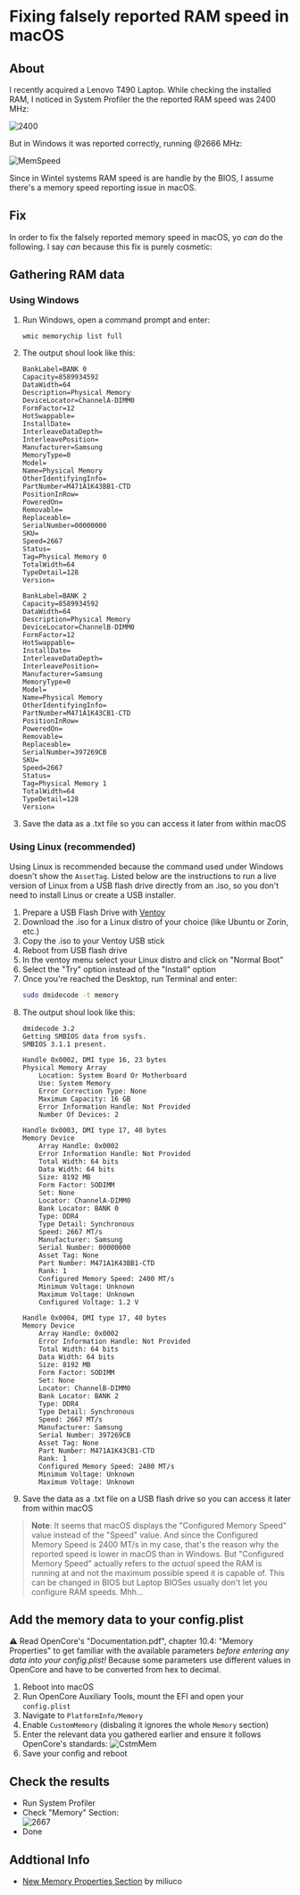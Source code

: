 # Fixing falsely reported RAM speed in macOS

## About
I recently acquired a Lenovo T490 Laptop. While checking the installed RAM, I noticed in System Profiler the the reported RAM speed was 2400 MHz:

![2400](https://github.com/5T33Z0/OC-Little-Translated/assets/76865553/e068bb0e-d9e7-4e0f-a591-50a6ba992ac4)

But in Windows it was reported correctly, running @2666 MHz:

![MemSpeed](https://github.com/5T33Z0/OC-Little-Translated/assets/76865553/41e21b50-d19c-4ac8-9c2e-5fbd615cfe01)

Since in Wintel systems RAM speed is are handle by the BIOS, I assume there's a memory speed reporting issue in macOS.

## Fix
In order to fix the falsely reported memory speed in macOS, yo *can* do the following. I say *can* because this fix is purely cosmetic:

## Gathering RAM data

### Using Windows
1. Run Windows, open a command prompt and enter:
	
	```bash
	wmic memorychip list full
	```
2. The output shoul look like this:
	```
	BankLabel=BANK 0
	Capacity=8589934592
	DataWidth=64
	Description=Physical Memory
	DeviceLocator=ChannelA-DIMM0
	FormFactor=12
	HotSwappable=
	InstallDate=
	InterleaveDataDepth=
	InterleavePosition=
	Manufacturer=Samsung
	MemoryType=0
	Model=
	Name=Physical Memory
	OtherIdentifyingInfo=
	PartNumber=M471A1K43BB1-CTD
	PositionInRow=
	PoweredOn=
	Removable=
	Replaceable=
	SerialNumber=00000000
	SKU=
	Speed=2667
	Status=
	Tag=Physical Memory 0
	TotalWidth=64
	TypeDetail=128
	Version=

	BankLabel=BANK 2
	Capacity=8589934592
	DataWidth=64
	Description=Physical Memory
	DeviceLocator=ChannelB-DIMM0
	FormFactor=12
	HotSwappable=
	InstallDate=
	InterleaveDataDepth=
	InterleavePosition=
	Manufacturer=Samsung
	MemoryType=0
	Model=
	Name=Physical Memory
	OtherIdentifyingInfo=
	PartNumber=M471A1K43CB1-CTD
	PositionInRow=
	PoweredOn=
	Removable=
	Replaceable=
	SerialNumber=397269CB
	SKU=
	Speed=2667
	Status=
	Tag=Physical Memory 1
	TotalWidth=64
	TypeDetail=128
	Version=
	```
3. Save the data as a .txt file so you can access it later from within macOS

### Using Linux (recommended)
Using Linux is recommended because the command used under Windows doesn't show the `AssetTag`. Listed below are the instructions to run a live version of Linux from a USB flash drive directly from an .iso, so you don't need to install Linus or create a USB installer.

1. Prepare a USB Flash Drive with [Ventoy](https://github.com/ventoy/Ventoy)
2. Download the .iso for a Linux distro of your choice (like Ubuntu or Zorin, etc.)
3. Copy the .iso to your Ventoy USB stick
4. Reboot from USB flash drive
5. In the ventoy menu select your Linux distro and click on "Normal Boot"
6. Select the "Try" option instead of the "Install" option 
7. Once you're reached the Desktop, run Terminal and enter:
	```bash
	sudo dmidecode -t memory
	```
8. The output shoul look like this:
	```
	dmidecode 3.2
	Getting SMBIOS data from sysfs.
	SMBIOS 3.1.1 present.

	Handle 0x0002, DMI type 16, 23 bytes
	Physical Memory Array
		Location: System Board Or Motherboard
		Use: System Memory
		Error Correction Type: None
		Maximum Capacity: 16 GB
		Error Information Handle: Not Provided
		Number Of Devices: 2

	Handle 0x0003, DMI type 17, 40 bytes
	Memory Device
		Array Handle: 0x0002
		Error Information Handle: Not Provided
		Total Width: 64 bits
		Data Width: 64 bits
		Size: 8192 MB
		Form Factor: SODIMM
		Set: None
		Locator: ChannelA-DIMM0
		Bank Locator: BANK 0
		Type: DDR4
		Type Detail: Synchronous
		Speed: 2667 MT/s
		Manufacturer: Samsung
		Serial Number: 00000000
		Asset Tag: None
		Part Number: M471A1K43BB1-CTD    
		Rank: 1
		Configured Memory Speed: 2400 MT/s
		Minimum Voltage: Unknown
		Maximum Voltage: Unknown
		Configured Voltage: 1.2 V

	Handle 0x0004, DMI type 17, 40 bytes
	Memory Device
		Array Handle: 0x0002
		Error Information Handle: Not Provided
		Total Width: 64 bits
		Data Width: 64 bits
		Size: 8192 MB
		Form Factor: SODIMM	
		Set: None
		Locator: ChannelB-DIMM0
		Bank Locator: BANK 2
		Type: DDR4
		Type Detail: Synchronous
		Speed: 2667 MT/s
		Manufacturer: Samsung
		Serial Number: 397269CB
		Asset Tag: None
		Part Number: M471A1K43CB1-CTD    
		Rank: 1
		Configured Memory Speed: 2400 MT/s
		Minimum Voltage: Unknown
		Maximum Voltage: Unknown
	```
9. Save the data as a .txt file on a USB flash drive so you can access it later from within macOS

> **Note**: It seems that macOS displays the "Configured Memory Speed" value instead of the "Speed" value. And since the Configured Memory Speed is 2400 MT/s in my case, that's the reason why the reported speed is lower in macOS than in Windows. But "Configured Memory Speed" actually refers to the *actual* speed the RAM is running at and not the maximum possible speed it is capable of. This can be changed in BIOS but Laptop BIOSes usually don't let you configure RAM speeds. Mhh…

## Add the memory data to your config.plist 
:warning: Read OpenCore's "Documentation.pdf", chapter 10.4: "Memory Properties" to get familiar with the available parameters *before entering any data into your config.plist!* Because some parameters use different values in OpenCore and have to be converted from hex to decimal.

1. Reboot into macOS
2. Run OpenCore Auxiliary Tools, mount the EFI and open your `config.plist`
3. Navigate to `PlatformInfo/Memory`
4. Enable `CustomMemory` (disbaling it ignores the whole `Memory` section)
5. Enter the relevant data you gathered earlier and ensure it follows OpenCore's standards: ![CstmMem](https://github.com/5T33Z0/OC-Little-Translated/assets/76865553/b40dd4e2-aca6-454f-86bd-75ab8faf78c6)
6. Save your config and reboot

## Check the results
- Run System Profiler
- Check "Memory" Section: <br>![2667](https://github.com/5T33Z0/OC-Little-Translated/assets/76865553/338f44f4-f7db-4bbf-91ca-53ec9afbf187)
- Done

## Addtional Info
- [New Memory Properties Section](https://www.insanelymac.com/forum/topic/345520-opencore-063-new-memory-properties-section/) by miliuco
